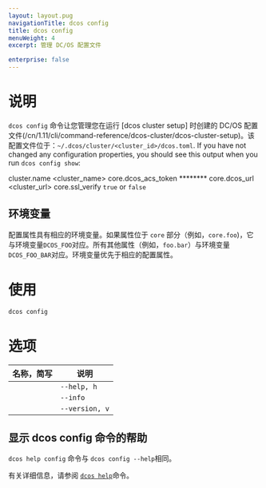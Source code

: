 ```yaml
---
layout: layout.pug
navigationTitle: dcos config
title: dcos config
menuWeight: 4
excerpt: 管理 DC/OS 配置文件

enterprise: false
---
```


# 说明
`dcos config` 命令让您管理您在运行 [dcos cluster setup] 时创建的 DC/OS 配置文件(/cn/1.11/cli/command-reference/dcos-cluster/dcos-cluster-setup)。该配置文件位于：`~/.dcos/cluster/<cluster_id>/dcos.toml`. If you have not changed any configuration properties, you should see this output when you run `dcos config show`:

 cluster.name <cluster_name>
 core.dcos_acs_token ********
 core.dcos_url <cluster_url>
 core.ssl_verify `true` or `false`


## 环境变量
配置属性具有相应的环境变量。如果属性位于 `core` 部分（例如，`core.foo`)，它与环境变量`DCOS_FOO`对应。所有其他属性（例如，`foo.bar`）与环境变量 `DCOS_FOO_BAR`对应。环境变量优先于相应的配置属性。

# 使用

```bash
dcos config
```

# 选项

| 名称，简写 | 说明 |
|---------|-------------|
| | `--help, h` | 显示使用情况。|
| | `--info` | 显示此子命令的简短说明。|
| | `--version, v` | 显示版本信息。 |


## 显示 dcos config 命令的帮助

`dcos help config` 命令与 `dcos config --help`相同。

有关详细信息，请参阅 [`dcos help`](/cn/1.11/cli/command-reference/dcos-help/)命令。
